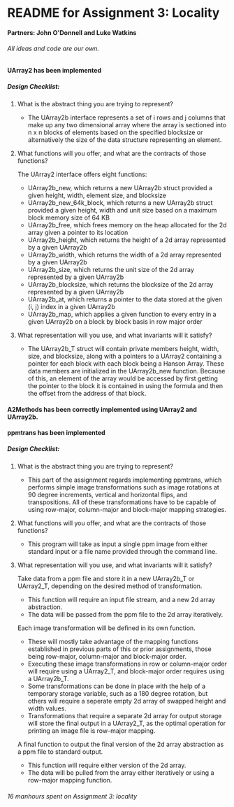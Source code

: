 # README for Assignment 3: Locality
#### Partners: John O'Donnell and Luke Watkins

###### All ideas and code are our own.

#### UArray2 has been implemented
##### Design Checklist:
1) What is the abstract thing you are trying to represent?
	* The UArray2b interface represents a set of i rows and j columns that make
	up any two dimensional array where the array is sectioned into n x n blocks
	of elements based on the specified blocksize or alternatively the size of
	the data structure representing an element.
2) What functions will you offer, and what are the contracts of those functions?
	
	The UArray2 interface offers eight functions:
	
	* UArray2b_new, which returns a new UArray2b struct provided a given height,
		width, element size, and blocksize
	* UArray2b_new_64k_block, which returns a new UArray2b struct provided a 
		given height, width and unit size based on a maximum block memory size
		of 64 KB
	* UArray2b_free, which frees memory on the heap allocated for the 2d array 
		given a pointer to its location
	* UArray2b_height, which returns the height of a 2d array represented by a 
		given UArray2b
	* UArray2b_width, which returns the width of a 2d array represented by a 
		given UArray2b
	* UArray2b_size, which returns the unit size of the 2d array represented by a
		given UArray2b
	* UArray2b_blocksize, which returns the blocksize of the 2d array represented
		by a given UArray2b
	* UArray2b_at, which returns a pointer to the data stored at the given (i, j)
		index in a given UArray2b
	* UArray2b_map, which applies a given function to every entry in a given 
		UArray2b on a block by block basis in row major order
4) What representation will you use, and what invariants will it satisfy?
	* The UArray2b_T struct will contain private members height, width, size, and
	blocksize, along with a pointers to a UArray2 containing a pointer for each
	block with each block being a Hanson Array. These data members are 
	initialized in the UArray2b_new function. Because of this, an element of 
	the array would be accessed by first getting the pointer to the block it is
	contained in using the formula and then the offset from the address of that
	block.
	
#### A2Methods has been correctly implemented using UArray2 and UArray2b.

#### ppmtrans has been implemented
##### Design Checklist:
1) What is the abstract thing you are trying to represent?
	* This part of the assignment regards implementing ppmtrans, which performs 
	simple image transformations such as image rotations at 90 degree 
	increments, vertical and horizontal flips, and transpositions. All of 
	these transformations have to be capable of using row-major, column-major 
	and block-major mapping strategies.
2) What functions will you offer, and what are the contracts of those functions?
	* This program will take as input a single ppm image from either standard 
	input or a file name provided through the command line.
4) What representation will you use, and what invariants will it satisfy?
	
	Take data from a ppm file and store it in a new UArray2b_T or UArray2_T, 
	depending on the desired method of transformation.
	
	* This function will require an input file stream, and a new 2d array 
		abstraction.
	* The data will be passed from the ppm file to the 2d array iteratively.
	
	Each image transformation will be defined in its own function.
	
	* These will mostly take advantage of the mapping functions established
		in previous parts of this or prior assignments, those being row-major,
		column-major and block-major order.
	* Executing these image transformations in row or column-major order 
		will require using a UArray2_T, and block-major order requires using 
		a UArray2b_T.
	* Some transformations can be done in place with the help of a 
		temporary storage variable, such as a 180 degree rotation, but others 
		will require a seperate empty 2d array of swapped height and width values.
	* Transformations that require a separate 2d array for output storage will
		store the final output in a UArray2_T, as the optimal operation for 
		printing an image file is row-major mapping.
		
	A final function to output the final version of the 2d array abstraction 
	as a ppm file to standard output.
	
	* This function will require either version of the 2d array.
	* The data will be pulled from the array either iteratively or using a 
		row-major mapping function.

###### 16 manhours spent on Assignment 3: locality

